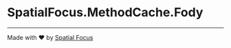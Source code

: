 # SpatialFocus.MethodCache.Fody



----

Made with :heart: by [Spatial Focus](https://spatial-focus.net/)